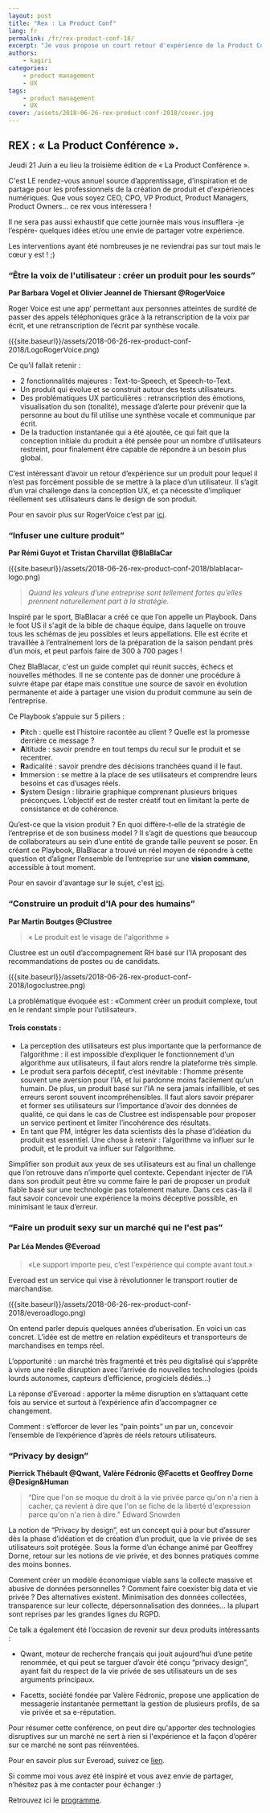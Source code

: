 ```yaml
---
layout: post
title: "Rex : La Product Conf"
lang: fr
permalink: /fr/rex-product-conf-18/
excerpt: "Je vous propose un court retour d'expérience de la Product Conf' 3ème edition"
authors:
    - kagiri
categories:
    - product management
    - UX
tags:
    - product management
    - UX
cover: /assets/2018-06-26-rex-product-conf-2018/cover.jpg
---
```


## REX : « La Product Conférence ».

Jeudi 21 Juin a eu lieu la troisième édition de « La Product Conférence ».

C'est LE rendez-vous annuel source d’apprentissage, d’inspiration et de partage pour les professionnels de la création de produit et d'expériences numériques. Que vous soyez CEO, CPO, VP Product, Product Managers, Product Owners… ce rex vous intéressera !

Il ne sera pas aussi exhaustif que cette journée mais vous insufflera -je l’espère- quelques idées et/ou une envie de partager votre expérience.

Les interventions ayant été nombreuses je ne reviendrai pas sur tout mais le cœur y est ! ;)

### “Être la voix de l'utilisateur : créer un produit pour les sourds”

**Par Barbara Vogel et Olivier Jeannel de Thiersant @RogerVoice**

Roger Voice est une app’ permettant aux personnes atteintes de surdité de passer des appels téléphoniques grâce à la retranscription de la voix par écrit, et une retranscription de l’écrit par synthèse vocale.

({{site.baseurl}}/assets/2018-06-26-rex-product-conf-2018/LogoRogerVoice.png)

Ce qu’il fallait retenir :

 - 2 fonctionnalités majeures : Text-to-Speech, et Speech-to-Text.
 - Un produit qui évolue et se construit autour des tests utilisateurs.
 - Des problématiques UX particulières : retranscription des émotions,
   visualisation du son (tonalité), message d’alerte pour prévenir que
   la personne au bout du fil utilise une synthèse vocale et communique
   par écrit.
 - De la traduction instantanée qui a été ajoutée, ce qui fait que la
   conception initiale du produit a été pensée pour un nombre
   d'utilisateurs restreint, pour finalement être capable de répondre à
   un besoin plus global.


C’est intéressant d’avoir un retour d’expérience sur un produit pour lequel il n’est pas forcément possible de se mettre à la place d’un utilisateur. Il s’agit d’un vrai challenge dans la conception UX, et ça nécessite d’impliquer réellement ses utilisateurs dans le design de son produit.

Pour en savoir plus sur RogerVoice c’est par [ici](https://rogervoice.com/fr/home).

### “Infuser une culture produit”

**Par Rémi Guyot et Tristan Charvillat @BlaBlaCar**

({{site.baseurl}}/assets/2018-06-26-rex-product-conf-2018/blablacar-logo.png)

> *Quand les valeurs d’une entreprise sont tellement fortes qu’elles prennent naturellement part à la stratégie.*

Inspiré par le sport, BlaBlacar a créé ce que l’on appelle un Playbook. Dans le foot US il s'agit de la bible de chaque équipe, dans laquelle on trouve tous les schémas de jeu possibles et leurs appellations. Elle est écrite et travaillée à l’entraînement lors de la préparation de la saison pendant près d’un mois, et peut parfois faire de 300 à 700 pages !

Chez BlaBlacar, c'est un guide complet qui réunit succès, échecs et nouvelles méthodes. Il ne se contente pas de donner une procédure à suivre étape par étape mais constitue une source de savoir en évolution permanente et aide à partager une vision du produit commune au sein de l’entreprise.

Ce Playbook s’appuie sur 5 piliers :

 - **P**itch : quelle est l’histoire racontée au client ? Quelle est la
   promesse derrière ce message ?
 - **A**ltitude :  savoir prendre en tout temps du recul sur le produit et
   se recentrer.
 - **R**adicalité :  savoir prendre des décisions tranchées quand il le
   faut.
 - **I**mmersion : se mettre à la place de ses utilisateurs et comprendre
   leurs besoins et cas d’usages réels.
- **S**ystem Design : librairie graphique comprenant plusieurs briques préconçues. L’objectif est de rester créatif tout en limitant la perte de consistance et de cohérence.

Qu’est-ce que la vision produit ? En quoi diffère-t-elle de la stratégie de l’entreprise et de son business model ?
Il s’agit de questions que beaucoup de collaborateurs au sein d’une entité de grande taille peuvent se poser. En créant ce Playbook, BlaBlacar a trouvé un réel moyen de répondre à cette question et d’aligner l’ensemble de l’entreprise sur une **vision commune**, accessible à tout moment.

Pour en savoir d'avantage sur le sujet, c'est [ici](https://www.blablacar.fr/blablalife/inside-story/never-assume-always-check).

### “Construire un produit d'IA pour des humains”

**Par Martin Boutges @Clustree**

> « Le produit est le visage de l'algorithme »

Clustree est un outil d’accompagnement RH basé sur l’IA proposant des recommandations de postes ou de candidats.

({{site.baseurl}}/assets/2018-06-26-rex-product-conf-2018/logoclustree.png)

La problématique évoquée est : «Comment créer un produit complexe, tout en le rendant simple pour l’utilisateur».

#### Trois constats :

- La perception des utilisateurs est plus importante que la performance de l’algorithme : il est impossible d’expliquer le fonctionnement d’un algorithme aux utilisateurs, il faut alors rendre la plateforme très simple.
- Le produit sera parfois déceptif, c’est inévitable : l’homme présente souvent une aversion pour l’IA, et lui pardonne moins facilement qu’un humain. De plus, un produit basé sur l’IA ne sera jamais infaillible, et ses erreurs seront souvent incompréhensibles. Il faut alors savoir préparer et former ses utilisateurs sur l’importance d’avoir des données de qualité, ce qui dans le cas de Clustree est indispensable pour proposer un service pertinent et limiter l’incohérence des résultats.
- En tant que PM, intégrer les data scientists dès la phase d’idéation du produit est essentiel. Une chose à retenir : l’algorithme va influer sur le produit, et le produit va influer sur l’algorithme.


Simplifier son produit aux yeux de ses utilisateurs est au final un challenge que l’on retrouve dans n’importe quel contexte. Cependant injecter de l’IA dans son produit peut être vu comme faire le pari de proposer un produit fiable basé sur une technologie pas totalement mature. Dans ces cas-là il faut savoir concevoir une expérience la moins déceptive possible, en minimisant le taux d’erreur.


### “Faire un produit sexy sur un marché qui ne l'est pas”
#### Par Léa Mendes @Everoad

> «Le support importe peu, c’est l'expérience qui compte avant tout.»

Everoad est un service qui vise à révolutionner le transport routier de marchandise.

({{site.baseurl}}/assets/2018-06-26-rex-product-conf-2018/everoadlogo.png)

On entend parler depuis quelques années d’uberisation. En voici un cas concret. L’idée est de mettre en relation expéditeurs et transporteurs de marchandises en temps réel.

L’opportunité : un marché très fragmenté et très peu digitalisé qui s’apprête à vivre une réelle disruption avec l’arrivée de nouvelles technologies (poids lourds autonomes, capteurs d’efficience, progiciels dédiés…)

La réponse d’Everoad : apporter la même disruption en s’attaquant cette fois au service et surtout à l’expérience afin d’accompagner ce changement.

Comment : s’efforcer de lever les “pain points” un par un, concevoir l’ensemble de l’expérience d’après de réels retours utilisateurs.

### “Privacy by design”

**Pierrick Thébault @Qwant, Valère Fédronic @Facetts et Geoffrey Dorne @Design&Human**

> “Dire que l'on se moque du droit à la vie privée parce qu'on n'a rien
> à cacher, ça revient à dire que l'on se fiche de la liberté
> d'expression parce qu'on n'a rien à dire.”
> Edward Snowden

La notion de “Privacy by design”, est un concept qui à pour but d’assurer dès la phase d’idéation et de création d’un produit, que la vie privée de ses utilisateurs soit protégée. Sous la forme d’un échange animé par Geoffrey Dorne, retour sur les notions de vie privée, et des bonnes pratiques comme des moins bonnes.

Comment créer un modèle économique viable sans la collecte massive et abusive de données personnelles ? Comment faire coexister big data et vie privée ? Des alternatives existent. Minimisation des données collectées, transparence sur leur collecte, dépersonnalisation des données... la plupart sont reprises par les grandes lignes du RGPD.

Ce talk a également été l’occasion de revenir sur deux produits intéressants :

-   Qwant, moteur de recherche français qui jouit aujourd’hui d’une petite renommée, et qui peut se targuer d’avoir été conçu “privacy design”, ayant fait du respect de la vie privée de ses utilisateurs un de ses arguments principaux.

- Facetts, société fondée par Valère Fédronic, propose une application de messagerie instantanée permettant la gestion de plusieurs profils, de sa vie privée et sa e-réputation.


Pour résumer cette conférence, on peut dire qu'apporter des technologies disruptives sur un marché ne sert à rien si l'expérience et la façon d’opérer sur ce marché ne sont pas réinventées.

Pour en savoir plus sur Everoad, suivez ce [lien](http://www.everoad.com/).


Si comme moi vous avez été inspiré et vous avez envie de partager, n’hésitez pas à me contacter pour échanger :)


Retrouvez ici le [programme](http://laproductconf.com/wp-content/uploads/2018/06/programme_lpc.pdf).
